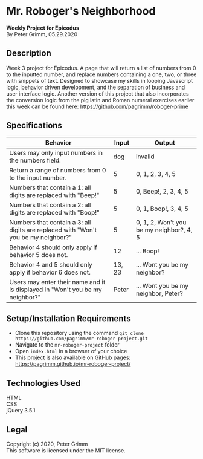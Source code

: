 # Mr. Roboger's Neighborhood
**Weekly Project for Epicodus**  
By Peter Grimm, 05.29.2020

## Description

Week 3 project for Epicodus. A page that will return a list of numbers from 0 to the inputted number, and replace numbers containing a one, two, or three with snippets of text. Designed to showcase my skills in looping Javascript logic, behavior driven development, and the separation of business and user interface logic. Another version of this project that also incorporates the conversion logic from the pig latin and Roman numeral exercises earlier this week can be found here: https://github.com/pagrimm/roboger-prime

## Specifications
| Behavior                                                                           | Input  | Output                                   |
|------------------------------------------------------------------------------------|--------|------------------------------------------|
| Users may only input numbers in the numbers field.                                 | dog    | invalid                                  |
| Return a range of numbers from 0 to the input number.                              | 5      | 0, 1, 2, 3, 4, 5                         |
| Numbers that contain a 1: all digits are replaced with "Beep!"                     | 5      | 0, Beep!, 2, 3, 4, 5                     |
| Numbers that contain a 2: all digits are replaced with "Boop!"                     | 5      | 0, 1, Boop!, 3, 4, 5                     |
| Numbers that contain a 3: all digits are replaced with "Won't you be my neighbor?" | 5      | 0, 1, 2, Won't you be my neighbor?, 4, 5 |
| Behavior 4 should only apply if behavior 5 does not.                               | 12     | ... Boop!                                |
| Behavior 4 and 5 should only apply if behavior 6 does not.                         | 13, 23 | ... Wont you be my neighbor?             |
| Users may enter their name and it is displayed in "Won't you be my neighbor?"      | Peter  | ... Wont you be my neighbor, Peter?      |

## Setup/Installation Requirements

* Clone this repository using the command `git clone https://github.com/pagrimm/mr-roboger-project.git`
* Navigate to the `mr-roboger-project` folder
* Open `index.html` in a browser of your choice
* This project is also available on GitHub pages: https://pagrimm.github.io/mr-roboger-project/

## Technologies Used

HTML  
CSS  
jQuery 3.5.1

## Legal

Copyright (c) 2020, Peter Grimm  
This software is licensed under the MIT license.
